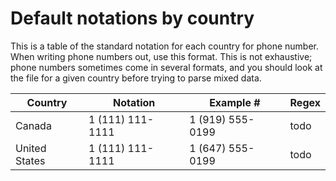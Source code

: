 
Default notations by country
============================

This is a table of the standard notation for each country for phone number.
When writing phone numbers out, use this format.  This is not exhaustive; phone
numbers sometimes come in several formats, and you should look at the file for a
given country before trying to parse mixed data.

| Country       | Notation         | Example #        | Regex |
|---------------|------------------|------------------|-------|
| Canada        | 1 (111) 111-1111 | 1 (919) 555-0199 | todo  |
| United States | 1 (111) 111-1111 | 1 (647) 555-0199 | todo  |
